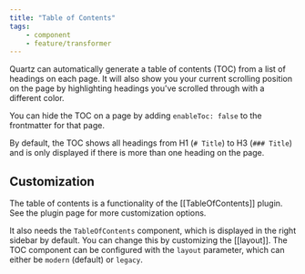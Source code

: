 ```yaml
---
title: "Table of Contents"
tags:
    - component
    - feature/transformer
---
```


Quartz can automatically generate a table of contents (TOC) from a list of headings on each page. It will also show you your current scrolling position on the page by highlighting headings you've scrolled through with a different color.

You can hide the TOC on a page by adding `enableToc: false` to the frontmatter for that page.

By default, the TOC shows all headings from H1 (`# Title`) to H3 (`### Title`) and is only displayed if there is more than one heading on the page.

## Customization

The table of contents is a functionality of the [[TableOfContents]] plugin. See the plugin page for more customization options.

It also needs the `TableOfContents` component, which is displayed in the right sidebar by default. You can change this by customizing the [[layout]]. The TOC component can be configured with the `layout` parameter, which can either be `modern` (default) or `legacy`.
